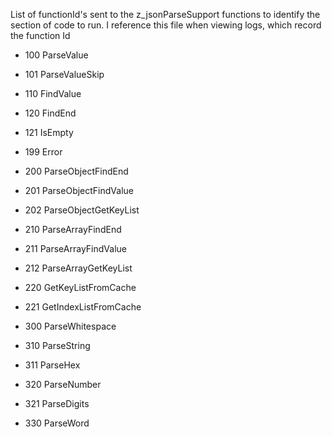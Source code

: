 List of functionId's sent to the z_jsonParseSupport functions to identify the section of code to run. I reference this file when viewing logs, which record the function Id

- 100	ParseValue
- 101	ParseValueSkip
- 110	FindValue
- 120	FindEnd
- 121	IsEmpty
- 199	Error

- 200	ParseObjectFindEnd
- 201	ParseObjectFindValue
- 202	ParseObjectGetKeyList
- 210	ParseArrayFindEnd
- 211	ParseArrayFindValue
- 212	ParseArrayGetKeyList
- 220	GetKeyListFromCache
- 221	GetIndexListFromCache

- 300	ParseWhitespace
- 310	ParseString
- 311	ParseHex
- 320	ParseNumber
- 321	ParseDigits
- 330	ParseWord
